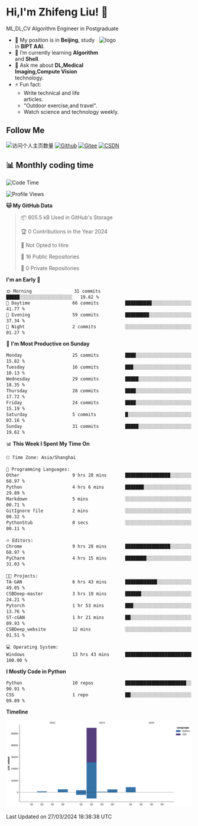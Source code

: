 <!--
**stonedada/stonedada** is a ✨ _special_ ✨ repository because its `README.md` (this file) appears on your GitHub profile.

Here are some ideas to get you started:

- 🔭 I’m currently working on ...
- 🌱 I’m currently learning ...
- 👯 I’m looking to collaborate on ...
- 🤔 I’m looking for help with ...
- 💬 Ask me about ...
- 📫 How to reach me: ...
- 😄 Pronouns: ...
- ⚡ Fun fact: ...
-->
# Hi,I'm Zhifeng Liu! 👋
ML,DL,CV Algorithm Engineer in Postgraduate

<img src="https://github-readme-stats-git-masterrstaa-rickstaa.vercel.app/api?username=stonedada&show_icons=true&count_private=true&theme=vue" alt="logo" height="160" align="right" width="50%" />

- 🔭 My position is in **Beijing**, study in **BIPT AAI**.
- 🌱 I’m currently learning **Algorithm** and **Shell**.
- 💬 Ask me about **DL,Medical Imaging,Compute Vision** technology.
- ⚡ Fun fact: 
  - Write technical and life articles.
  - "Outdoor exercise,and travel".
  - Watch science and technology weekly.

## Follow Me
![访问个人主页数量](https://komarev.com/ghpvc/?username=stonedada&color=green)
[![Github](https://img.shields.io/github/followers/stonedada?label=Github&style=social)](https://github.com/stonedada)
[![Gitee](https://img.shields.io/badge/-Gitee-EA4335?style=flat-square&logo=Gitee&logoColor=white)](https://gitee.com/liu-shitou)
[![CSDN](https://img.shields.io/badge/-CSDN-c14438?style=flat-square&logo=C&logoColor=white)](https://blog.csdn.net/weixin_43913261?type=blog)
<!--
## GitHub Infos

<img src="https://github-profile-trophy.vercel.app/?username=stonedada&theme=flat&column=7" alt="logo" height="160" align="center" style="margin: auto;" />
[![GitHub Streak](https://github-readme-streak-stats.herokuapp.com/?user=stonedada&theme=vue)](https://github.com/stonedada)

<a href="https://github.com/stonedada">
  <img src="https://github-readme-stats-git-masterrstaa-rickstaa.vercel.app/api/top-langs/?username=stonedada&layout=compact&theme=vue" />
</a>

[![Anser's wakatime stats](https://github-readme-stats.vercel.app/api/wakatime?username=stonedada&layout=compact&custom_title=Wakatime%20Stats%20(this%20week))](https://wakatime.com/@stonedada)
-->

## :bar_chart: Monthly coding time

<!--START_SECTION:waka-->
![Code Time](http://img.shields.io/badge/Code%20Time-853%20hrs%2012%20mins-blue)

![Profile Views](http://img.shields.io/badge/Profile%20Views-2-blue)

**🐱 My GitHub Data** 

> 📦 605.5 kB Used in GitHub's Storage 
 > 
> 🏆 0 Contributions in the Year 2024
 > 
> 🚫 Not Opted to Hire
 > 
> 📜 16 Public Repositories 
 > 
> 🔑 0 Private Repositories 
 > 
**I'm an Early 🐤** 

```text
🌞 Morning                31 commits          █████░░░░░░░░░░░░░░░░░░░░   19.62 % 
🌆 Daytime                66 commits          ██████████░░░░░░░░░░░░░░░   41.77 % 
🌃 Evening                59 commits          █████████░░░░░░░░░░░░░░░░   37.34 % 
🌙 Night                  2 commits           ░░░░░░░░░░░░░░░░░░░░░░░░░   01.27 % 
```
📅 **I'm Most Productive on Sunday** 

```text
Monday                   25 commits          ████░░░░░░░░░░░░░░░░░░░░░   15.82 % 
Tuesday                  16 commits          ███░░░░░░░░░░░░░░░░░░░░░░   10.13 % 
Wednesday                29 commits          █████░░░░░░░░░░░░░░░░░░░░   18.35 % 
Thursday                 28 commits          ████░░░░░░░░░░░░░░░░░░░░░   17.72 % 
Friday                   24 commits          ████░░░░░░░░░░░░░░░░░░░░░   15.19 % 
Saturday                 5 commits           █░░░░░░░░░░░░░░░░░░░░░░░░   03.16 % 
Sunday                   31 commits          █████░░░░░░░░░░░░░░░░░░░░   19.62 % 
```


📊 **This Week I Spent My Time On** 

```text
🕑︎ Time Zone: Asia/Shanghai

💬 Programming Languages: 
Other                    9 hrs 28 mins       █████████████████░░░░░░░░   68.97 % 
Python                   4 hrs 6 mins        ███████░░░░░░░░░░░░░░░░░░   29.89 % 
Markdown                 5 mins              ░░░░░░░░░░░░░░░░░░░░░░░░░   00.71 % 
GitIgnore file           2 mins              ░░░░░░░░░░░░░░░░░░░░░░░░░   00.32 % 
PythonStub               0 secs              ░░░░░░░░░░░░░░░░░░░░░░░░░   00.11 % 

🔥 Editors: 
Chrome                   9 hrs 28 mins       █████████████████░░░░░░░░   68.97 % 
PyCharm                  4 hrs 15 mins       ████████░░░░░░░░░░░░░░░░░   31.03 % 

🐱‍💻 Projects: 
TA-GAN                   6 hrs 43 mins       ████████████░░░░░░░░░░░░░   49.05 % 
CSBDeep-master           3 hrs 19 mins       ██████░░░░░░░░░░░░░░░░░░░   24.21 % 
Pytorch                  1 hr 53 mins        ███░░░░░░░░░░░░░░░░░░░░░░   13.76 % 
ST-cGAN                  1 hr 21 mins        ██░░░░░░░░░░░░░░░░░░░░░░░   09.93 % 
CSBDeep_website          12 mins             ░░░░░░░░░░░░░░░░░░░░░░░░░   01.51 % 

💻 Operating System: 
Windows                  13 hrs 43 mins      █████████████████████████   100.00 % 
```

**I Mostly Code in Python** 

```text
Python                   10 repos            ███████████████████████░░   90.91 % 
CSS                      1 repo              ██░░░░░░░░░░░░░░░░░░░░░░░   09.09 % 
```



**Timeline**

![Lines of Code chart](https://raw.githubusercontent.com/stonedada/stonedada/main/assets/bar_graph.png)


 Last Updated on 27/03/2024 18:38:38 UTC
<!--END_SECTION:waka-->